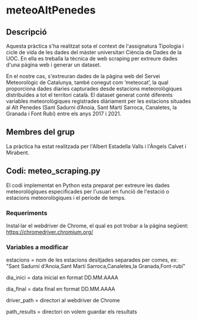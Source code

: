 # meteoAltPenedes

## Descripció

Aquesta pràctica s'ha realitzat sota el context de l'assignatura Tipologia i cicle de vida de les dades del màster universitari Ciència de Dades de la UOC.
En ella es treballa la tècnica de web scraping per extreure dades d'una pàgina web i generar un dataset.

En el nostre cas, s'extreuran dades de la pàgina web del Servei Meteorològic de Catalunya, també conegut com ‘meteocat’, la qual proporciona dades diaries capturades desde estacions meteorològiques distribuïdes a tot el territori català.
El dataset generat conté diferents variables meteorològiques registrades diàriament per les estacions situades al Alt Penedes (Sant Sadurní d’Anoia, Sant Martí Sarroca, Canaletes, la Granada i Font Rubí) entre els anys 2017 i 2021.

## Membres del grup
La pràctica ha estat realitzada per l'Albert Estadella Valls i l'Àngels Calvet i Mirabent.

## Codi: meteo_scraping.py
El codi implementat en Python esta preparat per extreure les dades meteorològiques especificades per l'usuari en funció de l'estació o estacions meteorològiques i el període de temps.

### Requeriments
Instal·lar el webdriver de Chrome, el qual es pot trobar a la pàgina següent: https://chromedriver.chromium.org/

### Variables a modificar
estacions = nom de les estacions desitjades separades per comes, ex: "Sant Sadurní d'Anoia,Sant Martí Sarroca,Canaletes,la Granada,Font-rubí"

dia_inici = data inicial en format DD.MM.AAAA

dia_final = data final en format DD.MM.AAAA

driver_path = directori al webdriver de Chrome

path_results = directori on volem guardar els resultats
